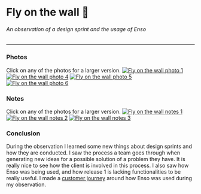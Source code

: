 # Fly on the wall 👀
###### An observation of a design sprint and the usage of Enso
---

### Photos
Click on any of the photos for a larger version.
[![Fly on the wall photo 1](https://jobouddeken.nl/images/fotw-1.jpg)](https://jobouddeken.nl/images/fotw-1.jpg "Click for large")
[![Fly on the wall photo 4](https://jobouddeken.nl/images/fotw-4.jpg)](https://jobouddeken.nl/images/fotw-4.jpg "Click for large")
[![Fly on the wall photo 5](https://jobouddeken.nl/images/fotw-5.jpg)](https://jobouddeken.nl/images/fotw-5.jpg "Click for large")
[![Fly on the wall photo 6](https://jobouddeken.nl/images/fotw-6.jpg)](https://jobouddeken.nl/images/fotw-6.jpg "Click for large")

### Notes
Click on any of the photos for a larger version.
[![Fly on the wall notes 1](https://jobouddeken.nl/images/fotw-notes-1.jpg)](https://jobouddeken.nl/images/fotw-notes-1.jpg "Click for large")
[![Fly on the wall notes 2](https://jobouddeken.nl/images/fotw-notes-2.jpg)](https://jobouddeken.nl/images/fotw-notes-2.jpg "Click for large")
[![Fly on the wall notes 3](https://jobouddeken.nl/images/fotw-notes-3.jpg)](https://jobouddeken.nl/images/fotw-notes-3.jpg "Click for large")

### Conclusion
During the observation I learned some new things about design sprints and how they are conducted. I saw the process a team goes through when generating new ideas for a possible solution of a problem they have. It is really nice to see how the client is involved in this process. I also saw how Enso was being used, and how release 1 is lacking functionalities to be really useful. I made a [customer journey](./../customer-journey/README.md) around how Enso was used during my observation.